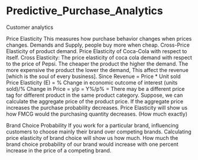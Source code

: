 # Predictive_Purchase_Analytics
Customer analytics

Price Elasticity
This measures how  purchase behavior changes when prices changes. Demands and Supply, people buy more when cheap.
Cross-Price Elasticity of product demand.
Price Elasticity of Coca-Cola with respect to itself.
Cross Elasticity: The price elasticity of coca cola demand with respect to the price of Pepsi.
The cheaper the product the higher the demand. The more expensive the product the lower the demand,
This affect the revenue [which is the soul of every business].
Since Revenue = Price * Unit sold
Price Elasticity (E) = % Change in economic outcome of interest (units sold)/% Change in Price
= y/p = Y%/p% = 
There may be a different price tag for different product in the same product category.
Suppose, we can calculate the aggregate price of the product price.
If the aggregate price increases the purchase probability decreases.
Price Elasticity will show us how FMCG would the purchasing quantity decreases. (How much exactly)

Brand Choice Probability
If you work for a particular brand, influencing customers to choose mainly their brand over competing brands.
Calculating price elasticity of brand choice will show us how much.
How much the brand choice probability of our brand would increase with one percent increase in the price of a competing brand.
